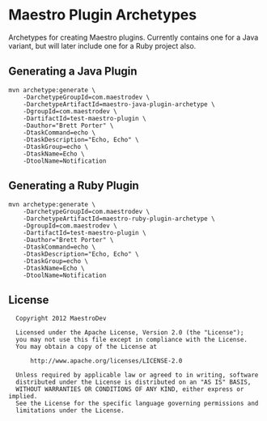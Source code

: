 Maestro Plugin Archetypes
=========================

Archetypes for creating Maestro plugins. Currently contains one for a Java
variant, but will later include one for a Ruby project also.

Generating a Java Plugin
------------------------

```
mvn archetype:generate \
    -DarchetypeGroupId=com.maestrodev \
    -DarchetypeArtifactId=maestro-java-plugin-archetype \
    -DgroupId=com.maestrodev \
    -DartifactId=test-maestro-plugin \
    -Dauthor="Brett Porter" \
    -DtaskCommand=echo \
    -DtaskDescription="Echo, Echo" \
    -DtaskGroup=echo \
    -DtaskName=Echo \
    -DtoolName=Notification
```

Generating a Ruby Plugin
------------------------

```
mvn archetype:generate \
    -DarchetypeGroupId=com.maestrodev \
    -DarchetypeArtifactId=maestro-ruby-plugin-archetype \
    -DgroupId=com.maestrodev \
    -DartifactId=test-maestro-plugin \
    -Dauthor="Brett Porter" \
    -DtaskCommand=echo \
    -DtaskDescription="Echo, Echo" \
    -DtaskGroup=echo \
    -DtaskName=Echo \
    -DtoolName=Notification
```

License
-------
```
  Copyright 2012 MaestroDev

  Licensed under the Apache License, Version 2.0 (the "License");
  you may not use this file except in compliance with the License.
  You may obtain a copy of the License at

      http://www.apache.org/licenses/LICENSE-2.0

  Unless required by applicable law or agreed to in writing, software
  distributed under the License is distributed on an "AS IS" BASIS,
  WITHOUT WARRANTIES OR CONDITIONS OF ANY KIND, either express or implied.
  See the License for the specific language governing permissions and
  limitations under the License.
```

